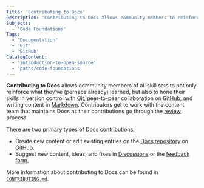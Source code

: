 ```yaml
---
Title: 'Contributing to Docs'
Description: 'Contributing to Docs allows community members to reinforce their knowledge and hone their skills with Git and Markdown.'
Subjects:
  - 'Code Foundations'
Tags:
  - 'Documentation'
  - 'Git'
  - 'GitHub'
CatalogContent:
  - 'introduction-to-open-source'
  - 'paths/code-foundations'
---
```


**Contributing to Docs** allows community members of all skill sets to not only reinforce what they've (perhaps already) learned, but also to hone their skills in version control with [Git](https://www.codecademy.com/resources/docs/git), peer-to-peer collaboration on [GitHub](https://www.codecademy.com/resources/docs/general/github), and writing content in [Markdown](https://www.codecademy.com/resources/docs/markdown). Contributors get to work with the content team that maintains Docs as their contributions go through the [review](https://www.codecademy.com/resources/docs/general/docs-community/reviews) process.

There are two primary types of Docs contributions:

- Create new content or edit existing entries on the [Docs repository](https://github.com/Codecademy/docs) on [GitHub](https://www.codecademy.com/resources/docs/general/github).
- Suggest new content, ideas, and fixes in [Discussions](https://github.com/Codecademy/docs/discussions) or the [feedback form](https://codecademyready.typeform.com/to/hzVIWDgz?typeform-source=www.codecademy.com).

More information about contributing to Docs can be found in [`CONTRIBUTING.md`](https://github.com/Codecademy/docs/blob/main/.github/CONTRIBUTING.md).
